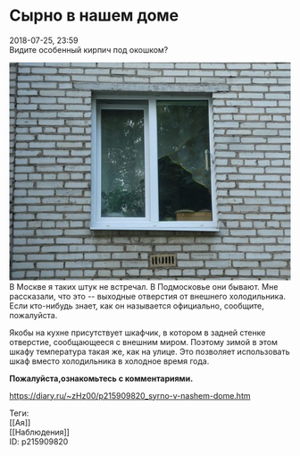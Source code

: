Сырно в нашем доме
===================

   
 2018-07-25, 23:59   
  Видите особенный кирпич под окошком?   
   
   [![](pics/Rri27fel.jpg)](https://i.imgur.com/Rri27fe.jpg)     
 В Москве я таких штук не встречал. В Подмосковье они бывают. Мне рассказали, что это -- выходные отверстия от внешнего холодильника. Если кто-нибудь знает, как он называется официально, сообщите, пожалуйста.   
   
 Якобы на кухне присутствует шкафчик, в котором в задней стенке отверстие, сообщающееся с внешним миром. Поэтому зимой в этом шкафу температура такая же, как на улице. Это позволяет использовать шкаф вместо холодильника в холодное время года.   
   
   **Пожалуйста,ознакомьтесь с комментариями.**     
    
 <https://diary.ru/~zHz00/p215909820_syrno-v-nashem-dome.htm>   
   
 Теги:   
 [[Ая]]   
 [[Наблюдения]]   
 ID: p215909820